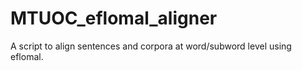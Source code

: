 # MTUOC_eflomal_aligner
A script to align sentences and corpora at word/subword level using eflomal.
